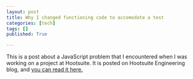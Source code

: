 ```yaml
---
layout: post
title: Why I changed functioning code to accomodate a test
categories: [tech]
tags: []
published: True

---
```


This is a post about a JavaScript problem that I encountered when I was working on a project at Hootsuite. It is posted on Hootsuite Engineering blog, and [you can read it here.](http://code.hootsuite.com/changing-code-for-testing/)